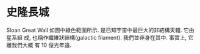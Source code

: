 # 史隆長城

Sloan Great Wall 如圖中綠色範圍所示. 是已知宇宙中最巨大的非結構天體. 它由星系組
成, 也稱作纖維狀結構(galactic filament). 我們並非身在其中. 事實上, 它離我們大概
有 10 億光年遠.
